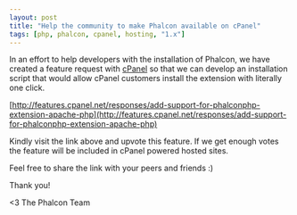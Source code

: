 ```yaml
---
layout: post
title: "Help the community to make Phalcon available on cPanel"
tags: [php, phalcon, cpanel, hosting, "1.x"]
---
```


In an effort to help developers with the installation of Phalcon, we have created a feature request with [cPanel](http://cpanel.net/) so that we can develop an installation script that would allow cPanel customers install the extension with literally one click.

[http://features.cpanel.net/responses/add-support-for-phalconphp-extension-apache-php](http://features.cpanel.net/responses/add-support-for-phalconphp-extension-apache-php)

Kindly visit the link above and upvote this feature. If we get enough votes the feature will be included in cPanel powered hosted sites.

Feel free to share the link with your peers and friends :)

Thank you!


<3 The Phalcon Team
